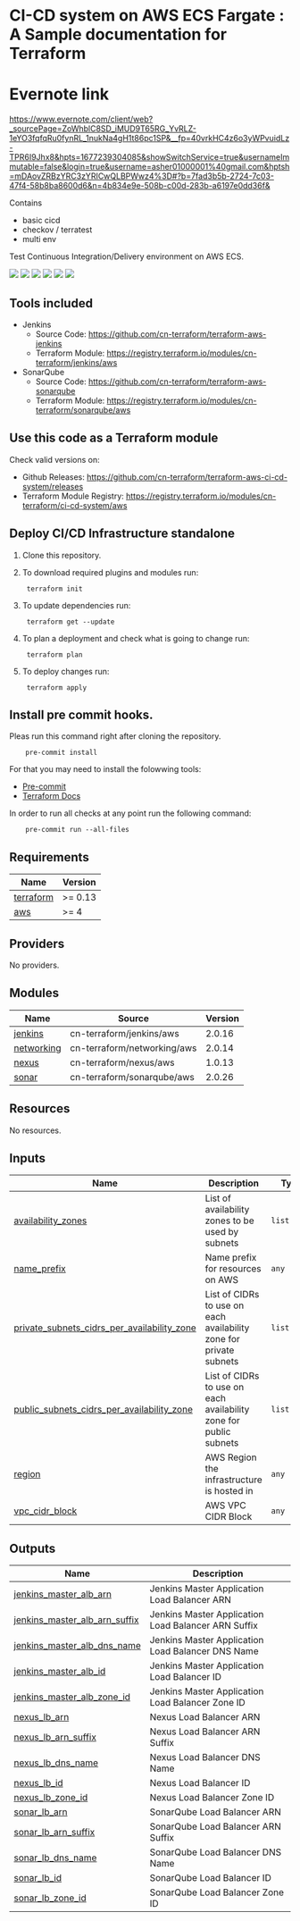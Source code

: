# CI-CD system on AWS ECS Fargate : A Sample documentation for Terraform

# Evernote link
https://www.evernote.com/client/web?_sourcePage=ZoWhblC8SD_iMUD9T65RG_YvRLZ-1eYO3fqfqRu0fynRL_1nukNa4gH1t86pc1SP&__fp=40vrkHC4z6o3yWPvuidLz-TPR6I9Jhx8&hpts=1677239304085&showSwitchService=true&usernameImmutable=false&login=true&username=asher01000001%40gmail.com&hptsh=mDAovZRBzYRC3zYRICwQLBPWwz4%3D#?b=7fad3b5b-2724-7c03-47f4-58b8ba8600d6&n=4b834e9e-508b-c00d-283b-a6197e0dd36f&

Contains 
- basic cicd
- checkov / terratest
- multi env

Test Continuous Integration/Delivery environment on AWS ECS.

[![](https://github.com/cn-terraform/terraform-aws-ci-cd-system/workflows/terraform/badge.svg)](https://github.com/cn-terraform/terraform-aws-ci-cd-system/actions?query=workflow%3Aterraform)
[![](https://img.shields.io/github/license/cn-terraform/terraform-aws-ci-cd-system)](https://github.com/cn-terraform/terraform-aws-ci-cd-system)
[![](https://img.shields.io/github/issues/cn-terraform/terraform-aws-ci-cd-system)](https://github.com/cn-terraform/terraform-aws-ci-cd-system)
[![](https://img.shields.io/github/issues-closed/cn-terraform/terraform-aws-ci-cd-system)](https://github.com/cn-terraform/terraform-aws-ci-cd-system)
[![](https://img.shields.io/github/languages/code-size/cn-terraform/terraform-aws-ci-cd-system)](https://github.com/cn-terraform/terraform-aws-ci-cd-system)
[![](https://img.shields.io/github/repo-size/cn-terraform/terraform-aws-ci-cd-system)](https://github.com/cn-terraform/terraform-aws-ci-cd-system)

## Tools included

* Jenkins
    - Source Code: <https://github.com/cn-terraform/terraform-aws-jenkins>
    - Terraform Module: <https://registry.terraform.io/modules/cn-terraform/jenkins/aws>
* SonarQube
    - Source Code: <https://github.com/cn-terraform/terraform-aws-sonarqube>
    - Terraform Module: <https://registry.terraform.io/modules/cn-terraform/sonarqube/aws>

## Use this code as a Terraform module

Check valid versions on:
* Github Releases: <https://github.com/cn-terraform/terraform-aws-ci-cd-system/releases>
* Terraform Module Registry: <https://registry.terraform.io/modules/cn-terraform/ci-cd-system/aws>

## Deploy CI/CD Infrastructure standalone

1. Clone this repository.

2. To download required plugins and modules run:

        terraform init

3. To update dependencies run:

        terraform get --update

4. To plan a deployment and check what is going to change run:

        terraform plan

5. To deploy changes run:

        terraform apply

## Install pre commit hooks.

Pleas run this command right after cloning the repository.

        pre-commit install

For that you may need to install the folowwing tools:
* [Pre-commit](https://pre-commit.com/)
* [Terraform Docs](https://terraform-docs.io/)

In order to run all checks at any point run the following command:

        pre-commit run --all-files

<!-- BEGINNING OF PRE-COMMIT-TERRAFORM DOCS HOOK -->
## Requirements

| Name | Version |
|------|---------|
| <a name="requirement_terraform"></a> [terraform](#requirement\_terraform) | >= 0.13 |
| <a name="requirement_aws"></a> [aws](#requirement\_aws) | >= 4 |

## Providers

No providers.

## Modules

| Name | Source | Version |
|------|--------|---------|
| <a name="module_jenkins"></a> [jenkins](#module\_jenkins) | cn-terraform/jenkins/aws | 2.0.16 |
| <a name="module_networking"></a> [networking](#module\_networking) | cn-terraform/networking/aws | 2.0.14 |
| <a name="module_nexus"></a> [nexus](#module\_nexus) | cn-terraform/nexus/aws | 1.0.13 |
| <a name="module_sonar"></a> [sonar](#module\_sonar) | cn-terraform/sonarqube/aws | 2.0.26 |

## Resources

No resources.

## Inputs

| Name | Description | Type | Default | Required |
|------|-------------|------|---------|:--------:|
| <a name="input_availability_zones"></a> [availability\_zones](#input\_availability\_zones) | List of availability zones to be used by subnets | `list(any)` | n/a | yes |
| <a name="input_name_prefix"></a> [name\_prefix](#input\_name\_prefix) | Name prefix for resources on AWS | `any` | n/a | yes |
| <a name="input_private_subnets_cidrs_per_availability_zone"></a> [private\_subnets\_cidrs\_per\_availability\_zone](#input\_private\_subnets\_cidrs\_per\_availability\_zone) | List of CIDRs to use on each availability zone for private subnets | `list(any)` | n/a | yes |
| <a name="input_public_subnets_cidrs_per_availability_zone"></a> [public\_subnets\_cidrs\_per\_availability\_zone](#input\_public\_subnets\_cidrs\_per\_availability\_zone) | List of CIDRs to use on each availability zone for public subnets | `list(any)` | n/a | yes |
| <a name="input_region"></a> [region](#input\_region) | AWS Region the infrastructure is hosted in | `any` | n/a | yes |
| <a name="input_vpc_cidr_block"></a> [vpc\_cidr\_block](#input\_vpc\_cidr\_block) | AWS VPC CIDR Block | `any` | n/a | yes |

## Outputs

| Name | Description |
|------|-------------|
| <a name="output_jenkins_master_alb_arn"></a> [jenkins\_master\_alb\_arn](#output\_jenkins\_master\_alb\_arn) | Jenkins Master Application Load Balancer ARN |
| <a name="output_jenkins_master_alb_arn_suffix"></a> [jenkins\_master\_alb\_arn\_suffix](#output\_jenkins\_master\_alb\_arn\_suffix) | Jenkins Master Application Load Balancer ARN Suffix |
| <a name="output_jenkins_master_alb_dns_name"></a> [jenkins\_master\_alb\_dns\_name](#output\_jenkins\_master\_alb\_dns\_name) | Jenkins Master Application Load Balancer DNS Name |
| <a name="output_jenkins_master_alb_id"></a> [jenkins\_master\_alb\_id](#output\_jenkins\_master\_alb\_id) | Jenkins Master Application Load Balancer ID |
| <a name="output_jenkins_master_alb_zone_id"></a> [jenkins\_master\_alb\_zone\_id](#output\_jenkins\_master\_alb\_zone\_id) | Jenkins Master Application Load Balancer Zone ID |
| <a name="output_nexus_lb_arn"></a> [nexus\_lb\_arn](#output\_nexus\_lb\_arn) | Nexus Load Balancer ARN |
| <a name="output_nexus_lb_arn_suffix"></a> [nexus\_lb\_arn\_suffix](#output\_nexus\_lb\_arn\_suffix) | Nexus Load Balancer ARN Suffix |
| <a name="output_nexus_lb_dns_name"></a> [nexus\_lb\_dns\_name](#output\_nexus\_lb\_dns\_name) | Nexus Load Balancer DNS Name |
| <a name="output_nexus_lb_id"></a> [nexus\_lb\_id](#output\_nexus\_lb\_id) | Nexus Load Balancer ID |
| <a name="output_nexus_lb_zone_id"></a> [nexus\_lb\_zone\_id](#output\_nexus\_lb\_zone\_id) | Nexus Load Balancer Zone ID |
| <a name="output_sonar_lb_arn"></a> [sonar\_lb\_arn](#output\_sonar\_lb\_arn) | SonarQube Load Balancer ARN |
| <a name="output_sonar_lb_arn_suffix"></a> [sonar\_lb\_arn\_suffix](#output\_sonar\_lb\_arn\_suffix) | SonarQube Load Balancer ARN Suffix |
| <a name="output_sonar_lb_dns_name"></a> [sonar\_lb\_dns\_name](#output\_sonar\_lb\_dns\_name) | SonarQube Load Balancer DNS Name |
| <a name="output_sonar_lb_id"></a> [sonar\_lb\_id](#output\_sonar\_lb\_id) | SonarQube Load Balancer ID |
| <a name="output_sonar_lb_zone_id"></a> [sonar\_lb\_zone\_id](#output\_sonar\_lb\_zone\_id) | SonarQube Load Balancer Zone ID |
<!-- END OF PRE-COMMIT-TERRAFORM DOCS HOOK -->